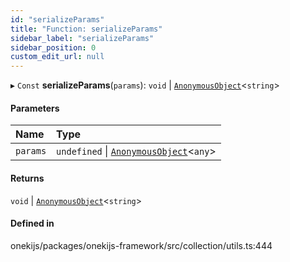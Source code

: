 ```yaml
---
id: "serializeParams"
title: "Function: serializeParams"
sidebar_label: "serializeParams"
sidebar_position: 0
custom_edit_url: null
---
```


▸ `Const` **serializeParams**(`params`): `void` \| [`AnonymousObject`](../interfaces/AnonymousObject.md)<`string`\>

#### Parameters

| Name | Type |
| :------ | :------ |
| `params` | `undefined` \| [`AnonymousObject`](../interfaces/AnonymousObject.md)<`any`\> |

#### Returns

`void` \| [`AnonymousObject`](../interfaces/AnonymousObject.md)<`string`\>

#### Defined in

onekijs/packages/onekijs-framework/src/collection/utils.ts:444
